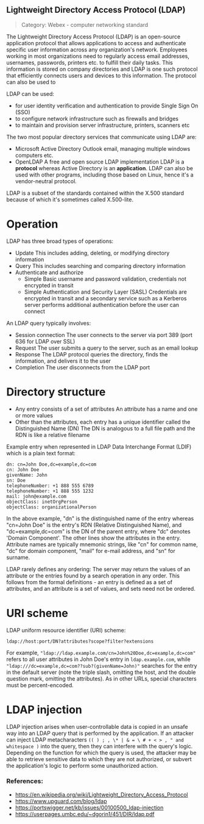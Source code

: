 ## Lightweight Directory Access Protocol (LDAP)

> Category: Webex - computer networking standard

The Lightweight Directory Access Protocol (LDAP) is an open-source application protocol that allows applications to access and authenticate specific user information across any organization's network. Employees working in most organizations need to regularly access email addresses, usernames, passwords, printers etc. to fulfill their daily tasks. This information is stored on company directories and LDAP is one such protocol that efficiently connects users and devices to this information. The protocol can also be used to

LDAP can be used:

- for user identity verification and authentication to provide Single Sign On (SSO)
- to configure network infrastructure such as firewalls and bridges
- to maintain and provision server infrastructure, printers, scanners etc

The two most popular directory services that communicate using LDAP are:

- Microsoft Active Directory
  Outlook email, managing multiple windows computers etc.
- OpenLDAP
  A free and open source LDAP implementation
  LDAP is a **protocol** whereas Active Directory is an **application**. LDAP can also be used with other programs, including those based on Linux, hence it's a vendor-neutral protocol.

LDAP is a subset of the standards contained within the X.500 standard because of which it's sometimes called X.500-lite.

# Operation

LDAP has three broad types of operations:

- Update
  This includes adding, deleting, or modifying directory information
- Query
  This includes searching and comparing directory information
- Authenticate and authorize
  - Simple
    Basic username and password validation, credentials not encrypted in transit
  - Simple Authentication and Security Layer (SASL)
    Credentials are encrypted in transit and a secondary service such as a Kerberos server performs additional authentication before the user can connect

An LDAP query typically involves:

- Session connection
  The user connects to the server via port 389 (port 636 for LDAP over SSL)
- Request
  The user submits a query to the server, such as an email lookup
- Response
  The LDAP protocol queries the directory, finds the information, and delivers it to the user
- Completion
  The user disconnects from the LDAP port

# Directory structure

- Any entry consists of a set of attributes
  An attribute has a name and one or more values
- Other than the attributes, each entry has a unique identifier called the Distinguished Name (DN)
  The DN is analogous to a full file path and the RDN is like a relative filename

Example entry when represented in LDAP Data Interchange Format (LDIF) which is a plain text format:

```
dn: cn=John Doe,dc=example,dc=com
cn: John Doe
givenName: John
sn: Doe
telephoneNumber: +1 888 555 6789
telephoneNumber: +1 888 555 1232
mail: john@example.com
objectClass: inetOrgPerson
objectClass: organizationalPerson
```

In the above example, "dn" is the distinguished name of the entry whereas "cn=John Doe" is the entry's RDN (Relative Distinguished Name), and "dc=example,dc=com" is the DN of the parent entry, where "dc" denotes 'Domain Component'. The other lines show the attributes in the entry. Attribute names are typically mnemonic strings, like "cn" for common name, "dc" for domain component, "mail" for e-mail address, and "sn" for surname.

LDAP rarely defines any ordering: The server may return the values of an attribute or the entries found by a search operation in any order. This follows from the formal definitions - an entry is defined as a set of attributes, and an attribute is a set of values, and sets need not be ordered.

# URI scheme

LDAP uniform resource identifier (URI) scheme:

```
ldap://host:port/DN?attributes?scope?filter?extensions
```

For example, `"ldap://ldap.example.com/cn=John%20Doe,dc=example,dc=com"` refers to all user attributes in John Doe's entry in `ldap.example.com`, while `"ldap:///dc=example,dc=com??sub?(givenName=John)"` searches for the entry in the default server (note the triple slash, omitting the host, and the double question mark, omitting the attributes). As in other URLs, special characters must be percent-encoded.

# LDAP injection

LDAP injection arises when user-controllable data is copied in an unsafe way into an LDAP query that is performed by the application. If an attacker can inject LDAP metacharacters `(( ) ; , \* | & = \ # + < > , " and whitespace )` into the query, then they can interfere with the query's logic. Depending on the function for which the query is used, the attacker may be able to retrieve sensitive data to which they are not authorized, or subvert the application's logic to perform some unauthorized action.

### References:

- https://en.wikipedia.org/wiki/Lightweight_Directory_Access_Protocol
- https://www.upguard.com/blog/ldap
- https://portswigger.net/kb/issues/00100500_ldap-injection
- https://userpages.umbc.edu/~dgorin1/451/DIR/ldap.pdf

